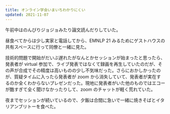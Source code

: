 ```yaml
---
title: オンライン学会いまいちわかりにくい
updated: 2021-11-07
---
```


午前中はのんびりジョジョみたり論文読んだりしていた。

昼食べてからは少し実家と電話してから、EMNLP 21 みるためにゲストハウスの共有スペースに行って同僚と一緒に見た。　

技術的問題で開始がだいぶ遅れたがなんとかセッションが始まったと思ったら、発表者が virtual 参加で、ライブ発表ではなくて録画を再生していたのだが、その声が合成でその精度は高いものの少し不気味だった。さらにおかしかったのが、質疑タイムに入ったら発表者が zoom から消失していて、発表者が実在するのか全くわからないプレゼンだった。現地に発表者がいた他のものではエコーが酷すぎて全く聞けなかったりして、zoom のチャットが軽く荒れていた。

夜までセッションが続いているので、夕飯は合間に急いで一緒に焼きそばとイタリアンブリトーを食べた。
